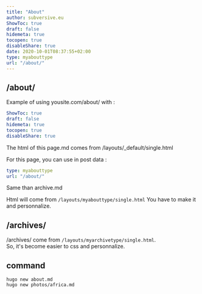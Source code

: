 ```yaml
---
title: "About"
author: subversive.eu
ShowToc: true
draft: false
hidemeta: true
tocopen: true
disableShare: true
date: 2020-10-01T08:37:55+02:00
type: myabouttype
url: "/about/"
---
```


## /about/

Example of using yousite.com/about/ with :  

```yml
ShowToc: true
draft: false
hidemeta: true
tocopen: true
disableShare: true
```

The html of this page.md comes from /layouts/_default/single.html  

For this page, you can use in post data :

```yml
type: myabouttype
url: "/about/"
```

Same than archive.md

Html will come from `/layouts/myabouttype/single.html`  You have to make it and personnalize.

## /archives/

/archives/ come from `/layouts/myarchivetype/single.html`.  
So, it's become easier to css and personnalize.

## command

`hugo new about.md`  
`hugo new photos/africa.md`
